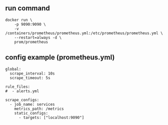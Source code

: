 ## run command

```console
docker run \
	-p 9090:9090 \
	-v /containers/prometheus/prometheus.yml:/etc/prometheus/prometheus.yml \
	--restart=always -d \
	prom/prometheus
```

## config example (prometheus.yml)

```plaintext
global:
  scrape_interval: 10s
  scrape_timeout: 5s

rule_files:
#  - alerts.yml

scrape_configs:
  - job_name: services
    metrics_path: /metrics
    static_configs:
      - targets: ["localhost:9090"]

```
